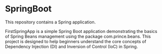 # SpringBoot
This repository contains a Spring application.

FirstSpringApp is a simple Spring Boot application demonstrating the basics of Spring Beans management using the package com.prince.beans. This project is designed to help beginners understand the core concepts of Dependency Injection (DI) and Inversion of Control (IoC) in Spring.
